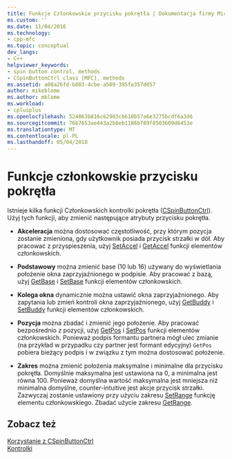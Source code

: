 ```yaml
---
title: Funkcje Członkowskie przycisku pokrętła | Dokumentacja firmy Microsoft
ms.custom: ''
ms.date: 11/04/2016
ms.technology:
- cpp-mfc
ms.topic: conceptual
dev_langs:
- C++
helpviewer_keywords:
- spin button control, methods
- CSpinButtonCtrl class [MFC], methods
ms.assetid: a08a26fd-b803-4cbe-a509-395fa357d057
author: mikeblome
ms.author: mblome
ms.workload:
- cplusplus
ms.openlocfilehash: 524863b816c62903cb610b57a6e3275bcdf6a3d6
ms.sourcegitcommit: 76b7653ae443a2b8eb1186b789f8503609d6453e
ms.translationtype: MT
ms.contentlocale: pl-PL
ms.lasthandoff: 05/04/2018
---
```

# <a name="spin-button-member-functions"></a>Funkcje członkowskie przycisku pokrętła
Istnieje kilka funkcji Członkowskich kontrolki pokrętła ([CSpinButtonCtrl](../mfc/reference/cspinbuttonctrl-class.md)). Użyj tych funkcji, aby zmienić następujące atrybuty przycisku pokrętła.  
  
-   **Akceleracja** można dostosować częstotliwość, przy którym pozycja zostanie zmieniona, gdy użytkownik posiada przycisk strzałki w dół. Aby pracować z przyspieszenia, użyj [SetAccel](../mfc/reference/cspinbuttonctrl-class.md#setaccel) i [GetAccel](../mfc/reference/cspinbuttonctrl-class.md#getaccel) funkcji elementów członkowskich.  
  
-   **Podstawowy** można zmienić base (10 lub 16) używany do wyświetlania położenie okna zaprzyjaźnionego w podpisie. Aby pracować z bazą, użyj [GetBase](../mfc/reference/cspinbuttonctrl-class.md#getbase) i [SetBase](../mfc/reference/cspinbuttonctrl-class.md#setbase) funkcji elementów członkowskich.  
  
-   **Kolega okna** dynamicznie można ustawić okna zaprzyjaźnionego. Aby zapytania lub zmień kontroli okna zaprzyjaźnionego, użyj [GetBuddy](../mfc/reference/cspinbuttonctrl-class.md#getbuddy) i [SetBuddy](../mfc/reference/cspinbuttonctrl-class.md#setbuddy) funkcji elementów członkowskich.  
  
-   **Pozycja** można zbadać i zmienić jego położenie. Aby pracować bezpośrednio z pozycji, użyj [GetPos](../mfc/reference/cspinbuttonctrl-class.md#getpos) i [SetPos](../mfc/reference/cspinbuttonctrl-class.md#setpos) funkcji elementów członkowskich. Ponieważ podpis formantu partnera mógł ulec zmianie (na przykład w przypadku czy partner jest formant edycyjny) `GetPos` pobiera bieżący podpis i w związku z tym można dostosować położenie.  
  
-   **Zakres** można zmienić położenia maksymalne i minimalne dla przycisku pokrętła. Domyślnie maksymalna jest ustawiona na 0, a minimalna jest równa 100. Ponieważ domyślna wartość maksymalna jest mniejsza niż minimalna domyślne, counter-intuitive jest akcje przycisk strzałki. Zazwyczaj zostanie ustawiony przy użyciu zakresu [SetRange](../mfc/reference/cspinbuttonctrl-class.md#setrange) funkcję elementu członkowskiego. Zbadać użycie zakresu [GetRange](../mfc/reference/cspinbuttonctrl-class.md#getrange).  
  
## <a name="see-also"></a>Zobacz też  
 [Korzystanie z CSpinButtonCtrl](../mfc/using-cspinbuttonctrl.md)   
 [Kontrolki](../mfc/controls-mfc.md)

